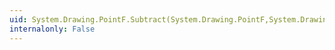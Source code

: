 ```yaml
---
uid: System.Drawing.PointF.Subtract(System.Drawing.PointF,System.Drawing.SizeF)
internalonly: False
---
```

